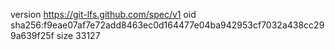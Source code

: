 version https://git-lfs.github.com/spec/v1
oid sha256:f9eae07af7e72add8463ec0d164477e04ba942953cf7032a438cc299a639f25f
size 33127
